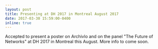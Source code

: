 ```yaml
---
layout: post
title: Presenting at DH 2017 in Montreal August 2017
date: 2017-03-30 15:59:00-0400
inline: true
---
```


Accepted to present a poster on Archivlo and on the panel "The Future of Networks" at DH 2017 in Montreal this August. More info to come soon.
